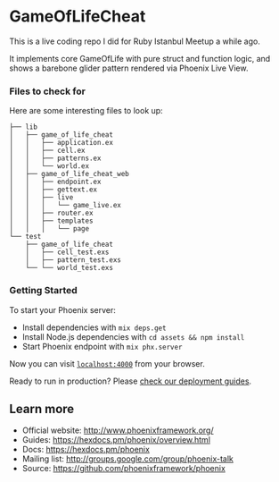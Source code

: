 # GameOfLifeCheat

This is a live coding repo I did for Ruby Istanbul Meetup a while ago.

It implements core GameOfLife with pure struct and function logic, and shows a barebone glider pattern rendered via Phoenix Live View.

### Files to check for

Here are some interesting files to look up:

```
├── lib
│   ├── game_of_life_cheat
│   │   ├── application.ex
│   │   ├── cell.ex
│   │   ├── patterns.ex
│   │   └── world.ex
│   ├── game_of_life_cheat_web
│   │   ├── endpoint.ex
│   │   ├── gettext.ex
│   │   ├── live
│   │   │   └── game_live.ex
│   │   ├── router.ex
│   │   ├── templates
│   │   │   └── page
└── test
    ├── game_of_life_cheat
    │   ├── cell_test.exs
    │   ├── pattern_test.exs
    └── └── world_test.exs
```

### Getting Started

To start your Phoenix server:

  * Install dependencies with `mix deps.get`
  * Install Node.js dependencies with `cd assets && npm install`
  * Start Phoenix endpoint with `mix phx.server`

Now you can visit [`localhost:4000`](http://localhost:4000) from your browser.

Ready to run in production? Please [check our deployment guides](https://hexdocs.pm/phoenix/deployment.html).

## Learn more

  * Official website: http://www.phoenixframework.org/
  * Guides: https://hexdocs.pm/phoenix/overview.html
  * Docs: https://hexdocs.pm/phoenix
  * Mailing list: http://groups.google.com/group/phoenix-talk
  * Source: https://github.com/phoenixframework/phoenix
